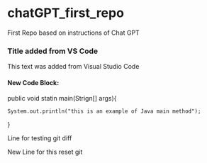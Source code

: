 # chatGPT_first_repo
First Repo based on instructions of Chat GPT

### Title added from VS Code
This text was added from Visual Studio Code

#### New Code Block:

public void statin main(Strign[] args){

    System.out.println("this is an example of Java main method");

}

Line for testing git diff

New Line for this reset git